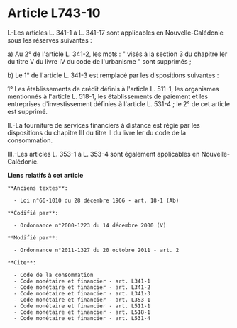 # Article L743-10

I.-Les articles L. 341-1 à L. 341-17 sont applicables en Nouvelle-Calédonie sous les réserves suivantes : 

a) Au 2° de l'article L. 341-2, les mots : " visés à la section 3 du chapitre Ier du titre V du livre IV du code de
l'urbanisme " sont supprimés ; 

b) Le 1° de l'article L. 341-3 est remplacé par les dispositions suivantes : 

1° Les établissements de crédit définis à l'article L. 511-1, les organismes mentionnés à l'article L. 518-1, les
établissements de paiement et les entreprises d'investissement définies à l'article L. 531-4 ; le 2° de cet article est
supprimé. 

II.-La fourniture de services financiers à distance est régie par les dispositions du chapitre III du titre II du livre Ier
du code de la consommation. 

III.-Les articles L. 353-1 à L. 353-4 sont également applicables en Nouvelle-Calédonie.

**Liens relatifs à cet article**

	**Anciens textes**:

	  - Loi n°66-1010 du 28 décembre 1966 - art. 18-1 (Ab)

	**Codifié par**:

	  - Ordonnance n°2000-1223 du 14 décembre 2000 (V)

	**Modifié par**:

	  - Ordonnance n°2011-1327 du 20 octobre 2011 - art. 2

	**Cite**:

	  - Code de la consommation
	  - Code monétaire et financier - art. L341-1
	  - Code monétaire et financier - art. L341-2
	  - Code monétaire et financier - art. L341-3
	  - Code monétaire et financier - art. L353-1
	  - Code monétaire et financier - art. L511-1
	  - Code monétaire et financier - art. L518-1
	  - Code monétaire et financier - art. L531-4
